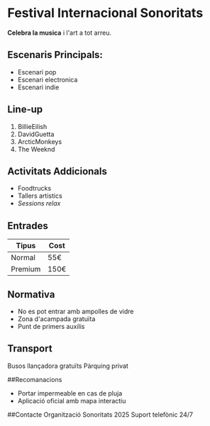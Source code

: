 # Festival Internacional Sonoritats

**Celebra la musica** i l'art a tot arreu.

## Escenaris Principals:
* Escenari pop
* Escenari electronica
* Escenari indie

## Line-up
1. BillieEilish
1. DavidGuetta
1. ArcticMonkeys
1. The Weeknd

## Activitats Addicionals
* Foodtrucks
* Tallers artistics
* *Sessions relax*

## Entrades
|Tipus|Cost|
|---|---|
|Normal|55€|
|Premium|150€|

## Normativa
* No es pot entrar amb ampolles de vidre
* Zona d'acampada gratuïta
* Punt de primers auxilis

## Transport
Busos llançadora gratuïts
Pàrquing privat

##Recomanacions
* Portar impermeable en cas de pluja
* Aplicació oficial amb mapa interactiu

##Contacte
Organització Sonoritats 2025
Suport telefònic 24/7

